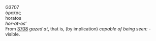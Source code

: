 <body>
  <p>G3707<br>  ὁρατός  <br> horatos  <br><i>hor-at-os‘ </i><br>From <a href="g3708.htm">3708</a>  <i>gazed</i> <i>at</i>, that is, (by implication) <i>capable</i> <i>of</i> <i>being</i> <i>seen:</i> - visible.<br></p>
 </body>